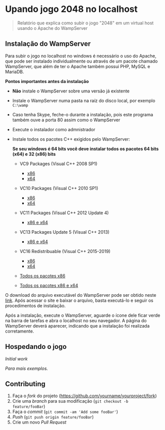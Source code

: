 # Upando jogo 2048 no localhost
> Relatório que explica como subir o jogo "2048" em um virtual host usando o Apache do WampServer


## Instalação do WampServer
Para subir o jogo no localhost no windows é necessário o uso do Apache, que pode ser instalado individualmente ou através de um pacote chamado WampServer, que além de ter o Apache também possui PHP, MySQL e MariaDB.

**Pontos importantes antes da instalação**
* **Não** instale o WampServer sobre uma versão já existente
* Instale o WampServer numa pasta na raíz do disco local, por exemplo `C:\wamp`
* Caso tenha Skype, feche-o durante a instalação, pois este programa também ouve a porta 80 assim como o WampServer
* Execute o instalador como admnistrador
* Instale todos os pacotes C++ exigidos pelo WampServer:

   **Se seu windows é 64 bits você deve instalar todos os pacotes 64 bits (x64) e 32 (x86) bits**
   * VC9 Packages (Visual C++ 2008 SP1)
      * [x86](https://www.microsoft.com/en-us/download/details.aspx?id=29)
      * [x64](https://www.microsoft.com/en-us/Download/confirmation.aspx?id=15336)
      
   * VC10 Packages (Visual C++ 2010 SP1)
      * [x86](http://www.microsoft.com/en-us/download/details.aspx?id=8328)
      * [x64](http://www.microsoft.com/en-us/download/details.aspx?id=13523)
      
   * VC11 Packages (Visual C++ 2012 Update 4)
      * [x86 e x64](http://www.microsoft.com/en-us/download/details.aspx?id=30679)
      
   * VC13 Packages Update 5 (Visual C++ 2013)
      * [x86 e x64](https://support.microsoft.com/en-us/help/4032938/)
      
   * VC16 Redistribuable (Visual C++ 2015-2019)
      * [x86](https://aka.ms/vs/16/release/VC_redist.x86.exe)
      * [x64](https://aka.ms/vs/16/release/VC_redist.x64.exe)

   * [Todos os pacotes x86](http://wampserver.aviatechno.net/files/vcpackages/all_vc_redist_x86.zip)
   * [Todos os pacotes x86 e x64](http://wampserver.aviatechno.net/files/vcpackages/all_vc_redist_x86_x64.zip)


O download do arquivo executável do WampServer pode ser obtido neste [link](http://wampserver.aviatechno.net).
Após acessar o site e baixar o arquivo, basta executá-lo e seguir os procedimentos de instalação.

Após a instalação, execute o WampServer, aguarde o ícone dele ficar verde na barra de tarefas e abra o localhost no seu navegador. A página do WampServer deverá aparecer, indicando que a instalação foi realizada corretamente.


## Hospedando o jogo
 

*Initial work*

_Para mais exemplos._ 


 ## Contributing

1. Faça o _fork_ do projeto (<https://github.com/yourname/yourproject/fork>)
2. Crie uma _branch_ para sua modificação (`git checkout -b feature/fooBar`)
3. Faça o _commit_ (`git commit -am 'Add some fooBar'`)
4. _Push_ (`git push origin feature/fooBar`)
5. Crie um novo _Pull Request_
